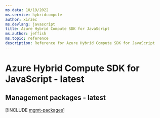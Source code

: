 ```yaml
---
ms.data: 10/19/2022
ms.service: hybridcompute
author: xirzec
ms.devlang: javascript
title: Azure Hybrid Compute SDK for JavaScript
ms.author: jeffish
ms.topic: reference
description: Reference for Azure Hybrid Compute SDK for JavaScript
---
```

# Azure Hybrid Compute SDK for JavaScript - latest

## Management packages - latest
[!INCLUDE [mgmt-packages](hybrid-compute-mgmt-index.md)]
